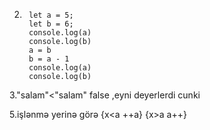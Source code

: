 2.      let a = 5;
        let b = 6;
        console.log(a)
        console.log(b)
        a = b
        b = a - 1
        console.log(a)
        console.log(b)

3."salam"<"salam"
false ,eyni deyerlerdi cunki

5.işlənmə yerinə görə {x<a ++a} {x>a a++}  